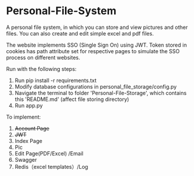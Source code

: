 # Personal-File-System

A personal file system, in which you can store and view pictures and other files. You can also create and edit simple excel and pdf files. 

The website implements SSO (Single Sign On) using JWT. Token stored in cookies has path attribute set for respective pages to simulate the SSO process on different websites.

Run with the following steps:

1. Run pip install -r requirements.txt
2. Modify database configurations in personal_file_storage/config.py
3. Navigate the terminal to folder 'Personal-File-Storage', which contains this 'README.md' (affect file storing directory)
4. Run app.py

To implement:
1. ~~Account Page~~
2. ~~JWT~~
3. Index Page
4. Pic
5. Edit Page(PDF/Excel) /Email
6. Swagger
7. Redis（excel templates）/Log
